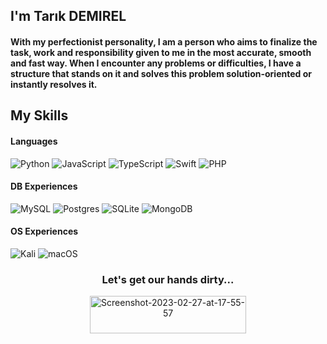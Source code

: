 ## I'm Tarık DEMIREL 
#### With my perfectionist personality, I am a person who aims to finalize the task, work and responsibility given to me in the most accurate, smooth and fast way. When I encounter any problems or difficulties, I have a structure that stands on it and solves this problem solution-oriented or instantly resolves it.


## My Skills


#### Languages

![Python](https://img.shields.io/badge/-Python-000?&logo=Python)
![JavaScript](https://img.shields.io/badge/-JavaScript-000?&logo=JavaScript)
![TypeScript](https://img.shields.io/badge/-TypeScript-000?&logo=TypeScript)
![Swift](https://img.shields.io/badge/-Swift-000?&logo=Swift)
![PHP](https://img.shields.io/badge/php-%23777BB4.svg?style=for-the-badge&logo=php&logoColor=white)
<br>
#### DB Experiences
![MySQL](https://img.shields.io/badge/mysql-%2300f.svg?style=for-the-badge&logo=mysql&logoColor=white)
![Postgres](https://img.shields.io/badge/postgres-%23316192.svg?style=for-the-badge&logo=postgresql&logoColor=white)
![SQLite](https://img.shields.io/badge/sqlite-%2307405e.svg?style=for-the-badge&logo=sqlite&logoColor=white)
![MongoDB](https://img.shields.io/badge/MongoDB-%234ea94b.svg?style=for-the-badge&logo=mongodb&logoColor=white)
<br>
#### OS Experiences
![Kali](https://img.shields.io/badge/Kali-268BEE?style=for-the-badge&logo=kalilinux&logoColor=white)
![macOS](https://img.shields.io/badge/mac%20os-000000?style=for-the-badge&logo=macos&logoColor=F0F0F0)


<div align="center">
<h3>Let's get our hands dirty...</h3>
<a href="https://www.buymeacoffee.com/bytarik" target="_blank"><img src="https://i.ibb.co/x3QmsSg/Screenshot-2023-02-27-at-17-55-57.png" alt="Screenshot-2023-02-27-at-17-55-57" alt="Buy Me A Coffee" style="height: 60px !important;width: 250px !important;" ></a>
</div>

